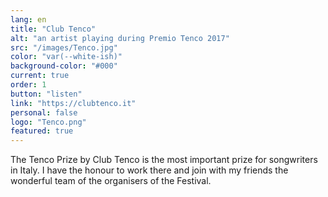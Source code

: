 ```yaml
---
lang: en
title: "Club Tenco"
alt: "an artist playing during Premio Tenco 2017"
src: "/images/Tenco.jpg"
color: "var(--white-ish)"
background-color: "#000"
current: true
order: 1
button: "listen"
link: "https://clubtenco.it"
personal: false
logo: "Tenco.png"
featured: true
---
```

The Tenco Prize by Club Tenco is the most important prize for songwriters in Italy. I have the honour to work there and join with my friends the wonderful team of the organisers of the Festival.
